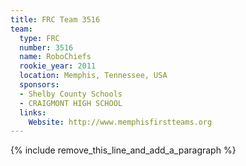 ```yaml
---
title: FRC Team 3516
team:
  type: FRC
  number: 3516
  name: RoboChiefs
  rookie_year: 2011
  location: Memphis, Tennessee, USA
  sponsors:
  - Shelby County Schools
  - CRAIGMONT HIGH SCHOOL
  links:
    Website: http://www.memphisfirstteams.org
---
```


{% include remove_this_line_and_add_a_paragraph %}
